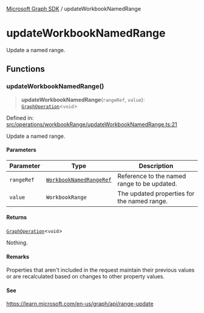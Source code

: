 [Microsoft Graph SDK](README.md) / updateWorkbookNamedRange

# updateWorkbookNamedRange

Update a named range.

## Functions

### updateWorkbookNamedRange()

> **updateWorkbookNamedRange**(`rangeRef`, `value`): [`GraphOperation`](GraphOperation.md#graphoperation)\<`void`\>

Defined in: [src/operations/workbookRange/updateWorkbookNamedRange.ts:21](https://github.com/Future-Secure-AI/microsoft-graph/blob/main/src/operations/workbookRange/updateWorkbookNamedRange.ts#L21)

Update a named range.

#### Parameters

| Parameter | Type | Description |
| ------ | ------ | ------ |
| `rangeRef` | [`WorkbookNamedRangeRef`](WorkbookNamedRangeRef.md#workbooknamedrangeref) | Reference to the named range to be updated. |
| `value` | `WorkbookRange` | The updated properties for the named range. |

#### Returns

[`GraphOperation`](GraphOperation.md#graphoperation)\<`void`\>

Nothing.

#### Remarks

Properties that aren't included in the request maintain their previous values or are recalculated based on changes to other property values.

#### See

https://learn.microsoft.com/en-us/graph/api/range-update
